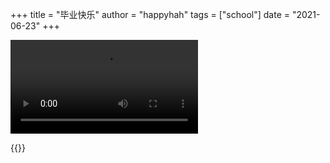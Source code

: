 +++
title = "毕业快乐"
author = "happyhah"
tags = ["school"]
date = "2021-06-23"
+++

<!--more-->



<video src="C:\Users\南木花花\Documents\myBlog\hugo-theme-anubis\resources\6月23日毕业纪念视频最终版.mp4"></video>





{{<bilibili BV1EY4y1Q7eD>}}
